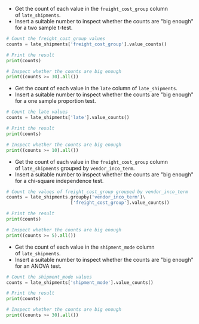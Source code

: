 - Get the count of each value in the `freight_cost_group` column of `late_shipments`.
- Insert a suitable number to inspect whether the counts are "big enough" for a two sample t-test.
```Python
# Count the freight_cost_group values
counts = late_shipments['freight_cost_group'].value_counts()

# Print the result
print(counts)

# Inspect whether the counts are big enough
print((counts >= 30).all())
```
- Get the count of each value in the `late` column of `late_shipments`.
- Insert a suitable number to inspect whether the counts are "big enough" for a one sample proportion test.
```Python
# Count the late values
counts = late_shipments['late'].value_counts()

# Print the result
print(counts)

# Inspect whether the counts are big enough
print((counts >= 10).all())
```
- Get the count of each value in the `freight_cost_group` column of `late_shipments` grouped by `vendor_inco_term`.
- Insert a suitable number to inspect whether the counts are "big enough" for a chi-square independence test.
```Python
# Count the values of freight_cost_group grouped by vendor_inco_term
counts = late_shipments.groupby('vendor_inco_term')\
						['freight_cost_group'].value_counts()

# Print the result
print(counts)

# Inspect whether the counts are big enough
print((counts >= 5).all())
```
- Get the count of each value in the `shipment_mode` column of `late_shipments`.
- Insert a suitable number to inspect whether the counts are "big enough" for an ANOVA test.
```Python
# Count the shipment_mode values
counts = late_shipments['shipment_mode'].value_counts()

# Print the result
print(counts)

# Inspect whether the counts are big enough
print((counts >= 30).all())
```